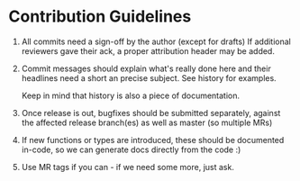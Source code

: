 # Contribution Guidelines

1. All commits need a sign-off by the author (except for drafts)
   If additional reviewers gave their ack, a proper attribution
   header may be added.

2. Commit messages should explain what's really done here and their
   headlines need a short an precise subject. See history for examples.

   Keep in mind that history is also a piece of documentation.

3. Once release is out, bugfixes should be submitted separately, against
   the affected release branch(es) as well as master (so multiple MRs)

4. If new functions or types are introduced, these should be documented
   in-code, so we can generate docs directly from the code :)

5. Use MR tags if you can - if we need some more, just ask.
